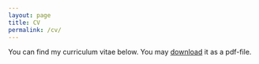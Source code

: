 ```yaml
---
layout: page
title: CV
permalink: /cv/
---
```


You can find my curriculum vitae below. You may <a href="westheide_cv_web202108.pdf" download>download</a> it as a pdf-file.
<object data="westheide_cv_web202108.pdf" width="100%" height="1000" type='application/pdf'/>
